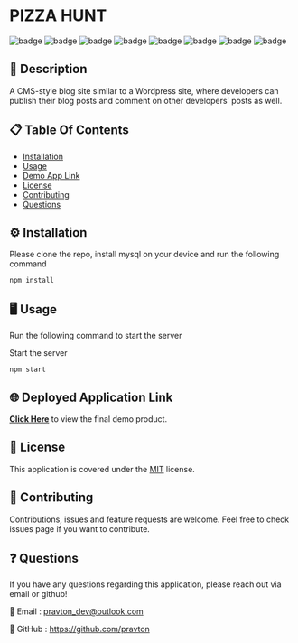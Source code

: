 
# PIZZA HUNT
![badge](https://img.shields.io/badge/licence-MIT-green) ![badge](https://img.shields.io/badge/-HTML-red) ![badge](https://img.shields.io/badge/-CSS-red) ![badge](https://img.shields.io/badge/-Javascript-red) ![badge](https://img.shields.io/badge/-Node.js-red)
![badge](https://img.shields.io/badge/-Express.js-red) ![badge](https://img.shields.io/badge/-MongoDB-red) ![badge](https://img.shields.io/badge/-mongoose-red)

## 📜 Description
A CMS-style blog site similar to a Wordpress site, where developers can publish their blog posts and comment on other developers’ posts as well. 

## 📋 Table Of Contents

- [Installation](#%EF%B8%8F-installation)
- [Usage](#%EF%B8%8F-usage)
- [Demo App Link](#-deployed-application-link)
- [License](#-license)
- [Contributing](#-contributing)
- [Questions](#-questions)
  

## ⚙️ Installation

Please clone the repo, install mysql on your device and run the following command

```
npm install
```

## 🖥️ Usage

Run the following command to start the server

Start the server
```
npm start
```

## 🌐 Deployed Application Link
[**Click Here**](https://blooming-depths-68922.herokuapp.com/) to view the final demo product.


## 📝 License

This application is covered under the [MIT](https://choosealicense.com/licenses/mit/) license.


## 🤝 Contributing

Contributions, issues and feature requests are welcome. Feel free to check issues page if you want to contribute.



## ❓ Questions

If you have any questions regarding this application, please reach out via email or github!

📧 Email : pravton_dev@outlook.com

🤖 GitHub : https://github.com/pravton
